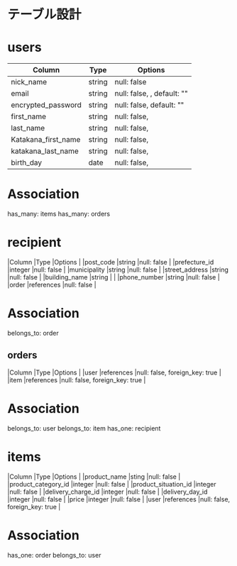 # テーブル設計

# users
|Column                     |Type                   |Options                                     |
|---------------------------|-----------------------|--------------------------------------------|
|nick_name                  |string                 |null: false                                 |
|email                      |string                 |null: false, , default: ""      |
|encrypted_password         |string                 |null: false, default: ""                    |
|first_name                 |string                 |null: false,                                |
|last_name                  |string                 |null: false,                                |
|Katakana_first_name        |string                 |null: false,                                |
|katakana_last_name         |string                 |null: false,                                |
|birth_day                  |date                   |null: false,                                |
# Association
has_many: items
has_many: orders


# recipient
|Column                     |Type                   |Options                                     |
|post_code                  |string                 |null: false                                 |
|prefecture_id              |integer                |null: false                                 |
|municipality               |string                 |null: false                                 |
|street_address             |string                 |null: false                                 |
|building_name              |string                 |                                            |
|phone_number               |string                 |null: false                                 |
|order                      |references             |null: false                                 |
# Association
belongs_to: order


## orders
|Column                     |Type                   |Options                                     |
|user                       |references             |null: false, foreign_key: true              |
|item                       |references             |null: false, foreign_key: true              |
# Association
belongs_to: user
belongs_to: item
has_one: recipient


# items
|Column                     |Type                   |Options                                     |
|product_name               |sting                  |null: false                                 |
|product_category_id        |integer                |null: false                                 |
|product_situation_id       |integer                |null: false                                 |
|delivery_charge_id         |integer                |null: false                                 |
|delivery_day_id            |integer                |null: false                                 |
|price                      |integer                |null: false                                 |
|user                       |references             |null: false, foreign_key: true              |
# Association
has_one: order
belongs_to: user
